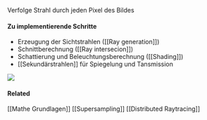 Verfolge Strahl durch jeden Pixel des Bildes

#### Zu implementierende Schritte
- Erzeugung der Sichtstrahlen ([[Ray generation]])
- Schnittberechnung ([[Ray intersecion]]) 
- Schattierung und Beleuchtungsberechnung ([[Shading]])
- [[Sekundärstrahlen]] für Spiegelung und Tansmission



![](whitted-style.png)





#### Related
[[Mathe Grundlagen]]
[[Supersampling]]
[[Distributed Raytracing]]